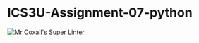 # ICS3U-Assignment-07-python

[![Mr Coxall's Super Linter](https://github.com/Johanna-liu16/ICS3U-Assignment-07-python/workflows/Mr%20Coxall's%20Super%20Linter/badge.svg)](https://github.com/Johanna-liu16/ICS3U-Assignment-07-python/actions/)
